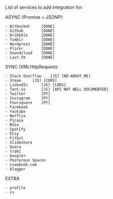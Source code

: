 List of services to add integration for:

ASYNC (Promise + JSONP):

    - Bitbucket		[DONE]
    - Github		[DONE]
    - Dribbble		[DONE]
    - Tumblr		[DONE]
    - Wordpress 	[DONE]
    - Flickr		[DONE]
    - Soundcloud	[DONE]
    - Last.fm		[DONE]

SYNC (XMLHttpRequest):


    - Stack Overflow	[JS] [NO-ABOUT_ME]
    - Steam		[JS] [CORS]
    - LinkedIn		[JS] [CORS]
    - Tent.io		[JS] [API NOT WELL DOCUMENTED]
    - Twitter		[PY]
    - Instagram		[PY]
    - Foursquare	[PY]
    - Facebook
    - Youtube
    - Netflix
    - Picasa
    - Rdio
    - Spotify
    - Etsy
    - Fitbit
    - Slideshare
    - Quora
    - trakt
    - Google+
    - Posterous Spaces
    - viewbook.com
    - blogger

EXTRA

    - profilo
    - cv
